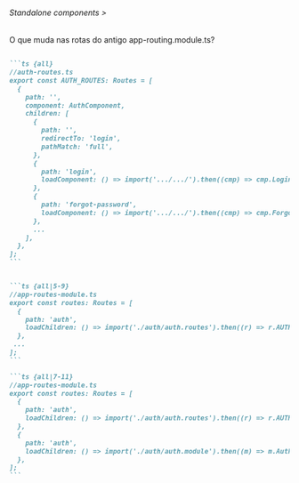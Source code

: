 ###### Standalone components >
O que muda nas rotas do antigo app-routing.module.ts?


````md magic-move

```ts {all}
//auth-routes.ts
export const AUTH_ROUTES: Routes = [
  {
    path: '',
    component: AuthComponent,
    children: [
      {
        path: '',
        redirectTo: 'login',
        pathMatch: 'full',
      },
      {
        path: 'login',
        loadComponent: () => import('.../.../').then((cmp) => cmp.LoginComponent)
      },
      {
        path: 'forgot-password',
        loadComponent: () => import('.../.../').then((cmp) => cmp.ForgotPasswordComponent)
      },
      ...
    ],
  },
];
```


```ts {all|5-9}
//app-routes-module.ts
export const routes: Routes = [
  {
    path: 'auth',
    loadChildren: () => import('./auth/auth.routes').then((r) => r.AUTH_ROUTES),
  },
 ...
];
```

```ts {all|7-11}
//app-routes-module.ts
export const routes: Routes = [
  {
    path: 'auth',
    loadChildren: () => import('./auth/auth.routes').then((r) => r.AUTH_ROUTES),
  },
  {
    path: 'auth',
    loadChildren: () => import('./auth/auth.module').then((m) => m.AuthModule),
  },
];
```

````

